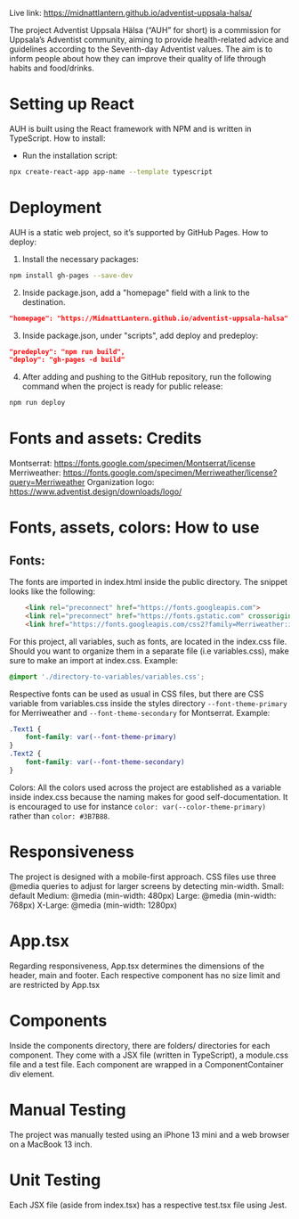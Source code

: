 Live link: https://midnattlantern.github.io/adventist-uppsala-halsa/

The project Adventist Uppsala Hälsa (“AUH” for short) is a commission for Uppsala’s Adventist community, aiming to provide health-related advice and guidelines according to the Seventh-day Adventist values. The aim is to inform people about how they can improve their quality of life through habits and food/drinks.

Setting up React
===
AUH is built using the React framework with NPM and is written in TypeScript.
How to install:
- Run the installation script:
```zsh
npx create-react-app app-name --template typescript
```

Deployment
===
AUH is a static web project, so it’s supported by GitHub Pages.
How to deploy:
1. Install the necessary packages:
```zsh
npm install gh-pages --save-dev
```

2. Inside package.json, add a "homepage" field with a link to the destination.
```json
"homepage": "https://MidnattLantern.github.io/adventist-uppsala-halsa"
```

3. Inside package.json, under "scripts", add deploy and predeploy:
```json
"predeploy": "npm run build",
"deploy": "gh-pages -d build"
```

4. After adding and pushing to the GitHub repository, run the following command when the project is ready for public release:
```zsh
npm run deploy
```

Fonts and assets: Credits
===
Montserrat: https://fonts.google.com/specimen/Montserrat/license
Merriweather: https://fonts.google.com/specimen/Merriweather/license?query=Merriweather
Organization logo: https://www.adventist.design/downloads/logo/


Fonts, assets, colors: How to use
===
Fonts:
---

The fonts are imported in index.html inside the public directory. The snippet looks like the following:
```html
    <link rel="preconnect" href="https://fonts.googleapis.com">
    <link rel="preconnect" href="https://fonts.gstatic.com" crossorigin>
    <link href="https://fonts.googleapis.com/css2?family=Merriweather:ital,opsz,wght@0,18..144,300..900;1,18..144,300..900&family=Montserrat:ital,wght@0,100..900;1,100..900&display=swap" rel="stylesheet">
```
For this project, all variables, such as fonts, are located in the index.css file. Should you want to organize them in a separate file (i.e variables.css), make sure to make an import at index.css. Example:
```css
@import './directory-to-variables/variables.css';
```
Respective fonts can be used as usual in CSS files, but there are CSS variable from variables.css inside the styles directory `--font-theme-primary` for Merriweather and `--font-theme-secondary` for Montserrat. Example:
```css
.Text1 {
    font-family: var(--font-theme-primary)
}
.Text2 {
    font-family: var(--font-theme-secondary)
}
```

Colors:
All the colors used across the project are established as a variable inside index.css because the naming makes for good self-documentation. It is encouraged to use for instance `color: var(--color-theme-primary)` rather than `color: #3B7B88`.


Responsiveness
===
The project is designed with a mobile-first approach. CSS files use three @media queries to adjust for larger screens by detecting min-width.
Small: default
Medium: @media (min-width: 480px)
Large: @media (min-width: 768px)
X-Large: @media (min-width: 1280px)

App.tsx
===
Regarding responsiveness, App.tsx determines the dimensions of the header, main and footer. Each respective component has no size limit and are restricted by App.tsx

Components
===
Inside the components directory, there are folders/ directories for each component. They come with a JSX file (written in TypeScript), a module.css file and a test file. Each component are wrapped in a ComponentContainer div element.

Manual Testing
===
The project was manually tested using an iPhone 13 mini and a web browser on a MacBook 13 inch.

Unit Testing
===
Each JSX file (aside from index.tsx) has a respective test.tsx file using Jest.
